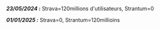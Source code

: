 ***23/05/2024 :*** Strava=120millions d'utilisateurs, Strantum=0

***01/01/2025 :*** Strava=0, Strantum=120millioins
